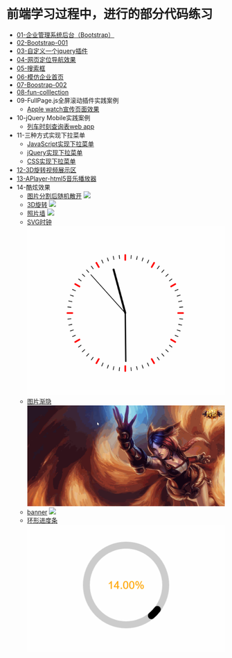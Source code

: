 # 前端学习过程中，进行的部分代码练习

- [01-企业管理系统后台（Bootstrap）](https://000602.github.io/some-practice/01-%E4%BC%81%E4%B8%9A%E7%AE%A1%E7%90%86%E7%B3%BB%E7%BB%9F%E5%90%8E%E5%8F%B0%EF%BC%88Bootstrap%EF%BC%89/)
- [02-Bootstrap-001](https://000602.github.io/some-practice/02-Bootstrap-001/0518-bootstrap导航条.html)
- [03-自定义一个jquery插件](https://000602.github.io/some-practice/03-自定义一个jquery插件/changeColor.html)
- [04-网页定位导航效果](https://000602.github.io/some-practice/04-网页定位导航效果/digou-index.html)
- [05-搜索框](https://000602.github.io/some-practice/05-搜索框/search.html)
- [06-模仿企业首页](https://000602.github.io/some-practice/06-模仿企业首页/index.html)
- [07-Boostrap-002](https://000602.github.io/some-practice/07-Boostrap-002/index.html)
- [08-fun-colllection](https://000602.github.io/some-practice/08-fun-colllection/0520-Happy%20love%20you%20forever.html)
- 09-FullPage.js全屏滚动插件实践案例
  - [Apple watch宣传页面效果](https://000602.github.io/some-practice/09-fullPage-appleWatch/index.html)
- 10-jQuery Mobile实践案例
   - [列车时刻查询表web app](https://000602.github.io/some-practice/10-jQuery-Mobile-列车时刻查询表/index.html)
- 11-三种方式实现下拉菜单
  - [JavaScript实现下拉菜单](https://000602.github.io/some-practice/11-三种方式实现下拉菜单/javascript实现下拉菜单.html)
  - [jQuery实现下拉菜单](https://000602.github.io/some-practice/11-三种方式实现下拉菜单/jQuery实现下拉菜单.html)
  - [CSS实现下拉菜单](https://000602.github.io/some-practice/11-三种方式实现下拉菜单/CSS实现下拉菜单.html)
- [12-3D旋转视频展示区](https://000602.github.io/some-practice/12-3D旋转视频展示区/制作3D旋转视频展示区.html)
- [13-APlayer-html5音乐播放器](https://000602.github.io/some-practice/13-APlayer/index.html)
- 14-酷炫效果
  - [图片分割后随机散开](https://000602.github.io/some-practice/14-酷炫效果/separate.html)
  ![](./14-酷炫效果/show/separate.gif)
  - [3D旋转](https://000602.github.io/some-practice/14-酷炫效果/3D_rotation.html)
  ![](./14-酷炫效果/show/3d_rotation.gif)
  - [照片墙](https://000602.github.io/some-practice/14-酷炫效果/photo_wall.html)
  ![](./14-酷炫效果/show/photowall.gif)
  - [SVG时钟](https://000602.github.io/some-practice/14-酷炫效果/clock.html)
  ![](./14-酷炫效果/show/clock.gif)
  - [图片渐隐](https://000602.github.io/some-practice/14-酷炫效果/dissolve.html)
  ![](./14-酷炫效果/show/desslove.gif)
  - [banner](https://000602.github.io/some-practice/14-酷炫效果/3d_banner)
  ![](./14-酷炫效果/show/3d_banner.gif)
  - [环形进度条](https://000602.github.io/some-practice/14-酷炫效果/Circular_Progress.html)
  ![](./14-酷炫效果/show/circle_progress.gif)